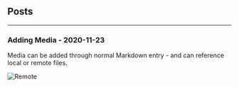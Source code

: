 ## Posts

---

### Adding Media - 2020-11-23
Media can be added through normal Markdown entry - and can reference local or remote files.

![Remote](https://pa1.narvii.com/6494/8026f94d8d5e388c6a971b70ac606123e53dea22_hq.gif)